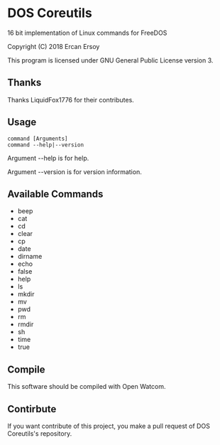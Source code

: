 # DOS Coreutils

16 bit implementation of Linux commands for FreeDOS

Copyright (C) 2018 Ercan Ersoy

This program is licensed under GNU General Public License version 3.

## Thanks

  Thanks LiquidFox1776 for their contributes.

## Usage

    command [Arguments]
    command --help|--version

Argument --help is for help.

Argument --version is for version information.

## Available Commands

  * beep
  * cat
  * cd
  * clear
  * cp
  * date
  * dirname
  * echo
  * false
  * help
  * ls
  * mkdir
  * mv
  * pwd
  * rm
  * rmdir
  * sh
  * time
  * true

## Compile

This software should be compiled with Open Watcom.

## Contirbute

If you want contribute of this project, you make a pull request of DOS Coreutils's repository.
